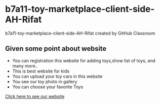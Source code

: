# b7a11-toy-marketplace-client-side-AH-Rifat
b7a11-toy-marketplace-client-side-AH-Rifat created by GitHub Classroom


## Given some point about website
- You can registration this website for adding toys,show list of toys, and many more..
- This is best website for kids
- You can upload your toy cars in this website
- You see our toy photo in gallery
- You can choose your favorite Toys


[Click here to see our website](https://toy-marketplace-690e4.web.app/)